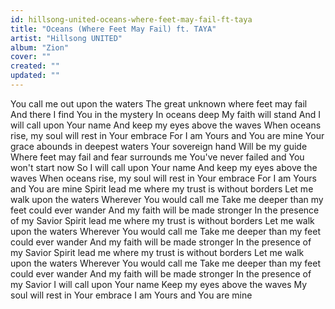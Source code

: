 ```yaml
---
id: hillsong-united-oceans-where-feet-may-fail-ft-taya
title: "Oceans (Where Feet May Fail) ft. TAYA"
artist: "Hillsong UNITED"
album: "Zion"
cover: ""
created: ""
updated: ""
---
```


You call me out upon the waters
The great unknown where feet may fail
And there I find You in the mystery
In oceans deep
My faith will stand
And I will call upon Your name
And keep my eyes above the waves
When oceans rise, my soul will rest in Your embrace
For I am Yours and You are mine
Your grace abounds in deepest waters
Your sovereign hand
Will be my guide
Where feet may fail and fear surrounds me
You've never failed and You won't start now
So I will call upon Your name
And keep my eyes above the waves
When oceans rise, my soul will rest in Your embrace
For I am Yours and You are mine
Spirit lead me where my trust is without borders
Let me walk upon the waters
Wherever You would call me
Take me deeper than my feet could ever wander
And my faith will be made stronger
In the presence of my Savior
Spirit lead me where my trust is without borders
Let me walk upon the waters
Wherever You would call me
Take me deeper than my feet could ever wander
And my faith will be made stronger
In the presence of my Savior
Spirit lead me where my trust is without borders
Let me walk upon the waters
Wherever You would call me
Take me deeper than my feet could ever wander
And my faith will be made stronger
In the presence of my Savior
I will call upon Your name
Keep my eyes above the waves
My soul will rest in Your embrace
I am Yours and You are mine